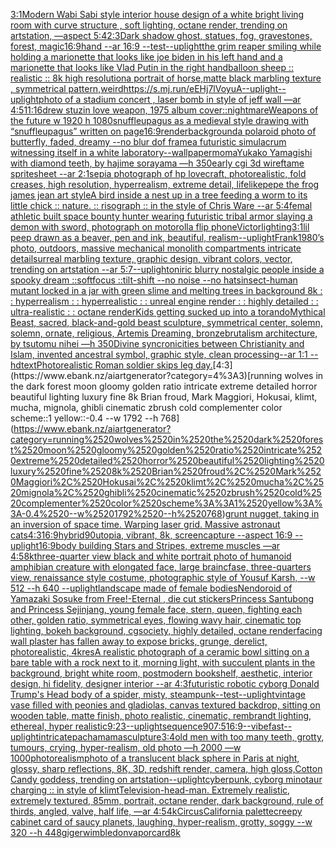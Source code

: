 [3:1](https://www.ebank.nz/aiartgenerator?category=3%3A1)[Modern Wabi Sabi style interior house design of a white bright living room with curve structure , soft lighting, octane render, trending on artstation, —aspect 5:4](https://www.ebank.nz/aiartgenerator?category=Modern%2520Wabi%2520Sabi%2520style%2520interior%2520house%2520design%2520of%2520a%2520white%2520bright%2520living%2520room%2520with%2520curve%2520structure%2520%2C%2520soft%2520lighting%2C%2520octane%2520render%2C%2520trending%2520on%2520artstation%2C%2520%E2%80%94aspect%25205%3A4)[2:3](https://www.ebank.nz/aiartgenerator?category=2%3A3)[Dark shadow ghost, statues, fog, gravestones, forest, magic](https://www.ebank.nz/aiartgenerator?category=Dark%2520shadow%2520ghost%2C%2520statues%2C%2520fog%2C%2520gravestones%2C%2520forest%2C%2520magic)[16:9](https://www.ebank.nz/aiartgenerator?category=16%3A9)[hand --ar 16:9 --test](https://www.ebank.nz/aiartgenerator?category=hand%2520--ar%252016%3A9%2520--test)[--uplight](https://www.ebank.nz/aiartgenerator?category=--uplight)[the grim reaper smiling while holding a marionette that looks like joe biden in his left hand and a marionette that looks like Vlad Putin in the right hand](https://www.ebank.nz/aiartgenerator?category=the%2520grim%2520reaper%2520smiling%2520while%2520holding%2520a%2520marionette%2520that%2520looks%2520like%2520joe%2520biden%2520in%2520his%2520left%2520hand%2520and%2520a%2520marionette%2520that%2520looks%2520like%2520Vlad%2520Putin%2520in%2520the%2520right%2520hand)[balloon sheep :: realistic :: 8k high resolution](https://www.ebank.nz/aiartgenerator?category=balloon%2520sheep%2520%3A%3A%2520realistic%2520%3A%3A%25208k%2520high%2520resolution)[a portrait of horse,matte  black marbling texture , symmetrical pattern,](https://www.ebank.nz/aiartgenerator?category=a%2520portrait%2520of%2520horse%2Cmatte%2520%2520black%2520marbling%2520texture%2520%2C%2520symmetrical%2520pattern%2C)[weird](https://www.ebank.nz/aiartgenerator?category=weird)[<https://s.mj.run/eEHj7lVoyuA>](https://www.ebank.nz/aiartgenerator?category=%3Chttps%3A//s.mj.run/eEHj7lVoyuA%3E)[--uplight](https://www.ebank.nz/aiartgenerator?category=--uplight)[--uplight](https://www.ebank.nz/aiartgenerator?category=--uplight)[photo of a stadium concert , laser bomb in style of jeff wall —ar 4:5](https://www.ebank.nz/aiartgenerator?category=photo%2520of%2520a%2520stadium%2520concert%2520%2C%2520laser%2520bomb%2520in%2520style%2520of%2520jeff%2520wall%2520%E2%80%94ar%25204%3A5)[11:16](https://www.ebank.nz/aiartgenerator?category=11%3A16)[drew stuzin love weapon, 1975 album cover](https://www.ebank.nz/aiartgenerator?category=drew%2520stuzin%2520love%2520weapon%2C%25201975%2520album%2520cover)[::nightmare](https://www.ebank.nz/aiartgenerator?category=%3A%3Anightmare)[Weapons of the future w 1920 h 1080](https://www.ebank.nz/aiartgenerator?category=Weapons%2520of%2520the%2520future%2520w%25201920%2520h%25201080)[snuffleupagus as a medieval style drawing with “snuffleupagus” written on page](https://www.ebank.nz/aiartgenerator?category=snuffleupagus%2520as%2520a%2520medieval%2520style%2520drawing%2520with%2520%E2%80%9Csnuffleupagus%E2%80%9D%2520written%2520on%2520page)[16:9](https://www.ebank.nz/aiartgenerator?category=16%3A9)[render](https://www.ebank.nz/aiartgenerator?category=render)[background](https://www.ebank.nz/aiartgenerator?category=background)[a polaroid photo of butterfly, faded, dreamy --no blur dof frame](https://www.ebank.nz/aiartgenerator?category=a%2520polaroid%2520photo%2520of%2520butterfly%2C%2520faded%2C%2520dreamy%2520--no%2520blur%2520dof%2520frame)[a futuristic simulacrum witnessing itself in a white laboratory](https://www.ebank.nz/aiartgenerator?category=a%2520futuristic%2520simulacrum%2520witnessing%2520itself%2520in%2520a%2520white%2520laboratory)[--wallpaper](https://www.ebank.nz/aiartgenerator?category=--wallpaper)[moma](https://www.ebank.nz/aiartgenerator?category=moma)[Yukako Yamagishi with diamond teeth, by hajime sorayama —h 350](https://www.ebank.nz/aiartgenerator?category=Yukako%2520Yamagishi%2520with%2520diamond%2520teeth%2C%2520by%2520hajime%2520sorayama%2520%E2%80%94h%2520350)[early cgi 3d wireftame spritesheet --ar 2:1](https://www.ebank.nz/aiartgenerator?category=early%2520cgi%25203d%2520wireftame%2520spritesheet%2520--ar%25202%3A1)[sepia photograph of hp lovecraft, photorealistic, fold creases, high resolution, hyperrealism, extreme detail, lifelike](https://www.ebank.nz/aiartgenerator?category=sepia%2520photograph%2520of%2520hp%2520lovecraft%2C%2520photorealistic%2C%2520fold%2520creases%2C%2520high%2520resolution%2C%2520hyperrealism%2C%2520extreme%2520detail%2C%2520lifelike)[pepe the frog james jean art style](https://www.ebank.nz/aiartgenerator?category=pepe%2520the%2520frog%2520james%2520jean%2520art%2520style)[A bird inside a nest up in a tree feeding a worm to its little chick :: nature. :: risograph :: in the style of Chris Ware --ar 5:4](https://www.ebank.nz/aiartgenerator?category=A%2520bird%2520inside%2520a%2520nest%2520up%2520in%2520a%2520tree%2520feeding%2520a%2520worm%2520to%2520its%2520little%2520chick%2520%3A%3A%2520nature.%2520%3A%3A%2520risograph%2520%3A%3A%2520in%2520the%2520style%2520of%2520Chris%2520Ware%2520--ar%25205%3A4)[femal athletic built space bounty hunter wearing futuristic tribal armor slaying a demon with sword, photograph on motorolla flip phone](https://www.ebank.nz/aiartgenerator?category=femal%2520athletic%2520built%2520space%2520bounty%2520hunter%2520wearing%2520futuristic%2520tribal%2520armor%2520slaying%2520a%2520demon%2520with%2520sword%2C%2520photograph%2520on%2520motorolla%2520flip%2520phone)[Victor](https://www.ebank.nz/aiartgenerator?category=Victor)[lighting](https://www.ebank.nz/aiartgenerator?category=lighting)[3:1](https://www.ebank.nz/aiartgenerator?category=3%3A1)[lil peep drawn as a beaver, pen and ink, beautiful, realism](https://www.ebank.nz/aiartgenerator?category=lil%2520peep%2520drawn%2520as%2520a%2520beaver%2C%2520pen%2520and%2520ink%2C%2520beautiful%2C%2520realism)[--uplight](https://www.ebank.nz/aiartgenerator?category=--uplight)[Frank](https://www.ebank.nz/aiartgenerator?category=Frank)[1980’s photo, outdoors, massive mechanical monolith compartments intricate detail](https://www.ebank.nz/aiartgenerator?category=1980%E2%80%99s%2520photo%2C%2520outdoors%2C%2520massive%2520mechanical%2520monolith%2520compartments%2520intricate%2520detail)[surreal marbling texture, graphic design, vibrant colors, vector, trending on artstation --ar 5:7](https://www.ebank.nz/aiartgenerator?category=surreal%2520marbling%2520texture%2C%2520graphic%2520design%2C%2520vibrant%2520colors%2C%2520vector%2C%2520trending%2520on%2520artstation%2520--ar%25205%3A7)[--uplight](https://www.ebank.nz/aiartgenerator?category=--uplight)[oniric blurry nostalgic people inside a spooky dream ::softfocus ::tilt-shift --no noise --no hats](https://www.ebank.nz/aiartgenerator?category=oniric%2520blurry%2520nostalgic%2520people%2520inside%2520a%2520spooky%2520dream%2520%3A%3Asoftfocus%2520%3A%3Atilt-shift%2520--no%2520noise%2520--no%2520hats)[insect-human mutant locked in a jar with green slime and melting trees in background 8k : : hyperrealism : : hyperrealistic : : unreal engine render : : highly detailed : : ultra-realistic : : octane render](https://www.ebank.nz/aiartgenerator?category=insect-human%2520mutant%2520locked%2520in%2520a%2520jar%2520with%2520green%2520slime%2520and%2520melting%2520trees%2520in%2520background%25208k%2520%3A%2520%3A%2520hyperrealism%2520%3A%2520%3A%2520hyperrealistic%2520%3A%2520%3A%2520unreal%2520engine%2520render%2520%3A%2520%3A%2520highly%2520detailed%2520%3A%2520%3A%2520ultra-realistic%2520%3A%2520%3A%2520octane%2520render)[Kids getting sucked up into a torando](https://www.ebank.nz/aiartgenerator?category=Kids%2520getting%2520sucked%2520up%2520into%2520a%2520torando)[Mythical Beast, sacred, black-and-gold beast sculpture, symmetrical center, solemn, solemn, ornate, religious, Artemis Dreaming, bronze](https://www.ebank.nz/aiartgenerator?category=Mythical%2520Beast%2C%2520sacred%2C%2520black-and-gold%2520beast%2520sculpture%2C%2520symmetrical%2520center%2C%2520solemn%2C%2520solemn%2C%2520ornate%2C%2520religious%2C%2520Artemis%2520Dreaming%2C%2520bronze)[brutalism architecture, by tsutomu nihei —h 350](https://www.ebank.nz/aiartgenerator?category=brutalism%2520architecture%2C%2520by%2520tsutomu%2520nihei%2520%E2%80%94h%2520350)[Divine syncronicities between Christianity and Islam, invented ancestral symbol, graphic style, clean processing--ar 1:1 --hd](https://www.ebank.nz/aiartgenerator?category=Divine%2520syncronicities%2520between%2520Christianity%2520and%2520Islam%2C%2520invented%2520ancestral%2520symbol%2C%2520graphic%2520style%2C%2520clean%2520processing--ar%25201%3A1%2520--hd)[text](https://www.ebank.nz/aiartgenerator?category=text)[Photorealistic Roman soldier skips leg day.](https://www.ebank.nz/aiartgenerator?category=Photorealistic%2520Roman%2520soldier%2520skips%2520leg%2520day.)[4:3](https://www.ebank.nz/aiartgenerator?category=4%3A3)[running wolves in the dark forest moon gloomy golden ratio intricate extreme detailed horror beautiful lighting luxury fine 8k Brian froud, Mark Maggiori, Hokusai, klimt, mucha, mignola, ghibli cinematic zbrush cold complementer color scheme::1 yellow::-0.4 --w 1792 --h 768](https://www.ebank.nz/aiartgenerator?category=running%2520wolves%2520in%2520the%2520dark%2520forest%2520moon%2520gloomy%2520golden%2520ratio%2520intricate%2520extreme%2520detailed%2520horror%2520beautiful%2520lighting%2520luxury%2520fine%25208k%2520Brian%2520froud%2C%2520Mark%2520Maggiori%2C%2520Hokusai%2C%2520klimt%2C%2520mucha%2C%2520mignola%2C%2520ghibli%2520cinematic%2520zbrush%2520cold%2520complementer%2520color%2520scheme%3A%3A1%2520yellow%3A%3A-0.4%2520--w%25201792%2520--h%2520768)[grunt nugget, taking in an inversion of space time. Warping laser grid. Massive astronaut cats](https://www.ebank.nz/aiartgenerator?category=grunt%2520nugget%2C%2520taking%2520in%2520an%2520inversion%2520of%2520space%2520time.%2520Warping%2520laser%2520grid.%2520Massive%2520astronaut%2520cats)[4:3](https://www.ebank.nz/aiartgenerator?category=4%3A3)[16:9](https://www.ebank.nz/aiartgenerator?category=16%3A9)[hybrid](https://www.ebank.nz/aiartgenerator?category=hybrid)[90](https://www.ebank.nz/aiartgenerator?category=90)[utopia, vibrant, 8k, screencapture --aspect 16:9 --uplight](https://www.ebank.nz/aiartgenerator?category=utopia%2C%2520vibrant%2C%25208k%2C%2520screencapture%2520--aspect%252016%3A9%2520--uplight)[16:9](https://www.ebank.nz/aiartgenerator?category=16%3A9)[body building Stars and Stripes, extreme muscles —ar 4:5](https://www.ebank.nz/aiartgenerator?category=body%2520building%2520Stars%2520and%2520Stripes%2C%2520extreme%2520muscles%2520%E2%80%94ar%25204%3A5)[8k](https://www.ebank.nz/aiartgenerator?category=8k)[three-quarter view black and white portrait photo of humanoid amphibian creature with elongated face, large braincfase, three-quarters view, renaissance style costume, photographic style of Yousuf Karsh, --w 512 --h 640 --uplight](https://www.ebank.nz/aiartgenerator?category=three-quarter%2520view%2520black%2520and%2520white%2520portrait%2520photo%2520of%2520humanoid%2520amphibian%2520creature%2520with%2520elongated%2520face%2C%2520large%2520braincfase%2C%2520three-quarters%2520view%2C%2520renaissance%2520style%2520costume%2C%2520photographic%2520style%2520of%2520Yousuf%2520Karsh%2C%2520--w%2520512%2520--h%2520640%2520--uplight)[landscape made of female bodies](https://www.ebank.nz/aiartgenerator?category=landscape%2520made%2520of%2520female%2520bodies)[Nendoroid of Yamazaki Sosuke from Free!-Eternal , die cut stickers](https://www.ebank.nz/aiartgenerator?category=Nendoroid%2520of%2520Yamazaki%2520Sosuke%2520from%2520Free%21-Eternal%2520%2C%2520die%2520cut%2520stickers)[Princess Santubong and Princess Sejinjang, young female face, stern, queen, fighting each other, golden ratio, symmetrical eyes, flowing wavy hair, cinematic top lighting, bokeh background, cgsociety, highly detailed, octane render](https://www.ebank.nz/aiartgenerator?category=Princess%2520Santubong%2520and%2520Princess%2520Sejinjang%2C%2520young%2520female%2520face%2C%2520stern%2C%2520queen%2C%2520fighting%2520each%2520other%2C%2520golden%2520ratio%2C%2520symmetrical%2520eyes%2C%2520flowing%2520wavy%2520hair%2C%2520cinematic%2520top%2520lighting%2C%2520bokeh%2520background%2C%2520cgsociety%2C%2520highly%2520detailed%2C%2520octane%2520render)[facing wall plaster has fallen away to expose bricks, grunge, derelict, photorealistic, 4k](https://www.ebank.nz/aiartgenerator?category=facing%2520wall%2520plaster%2520has%2520fallen%2520away%2520to%2520expose%2520bricks%2C%2520grunge%2C%2520derelict%2C%2520photorealistic%2C%25204k)[res](https://www.ebank.nz/aiartgenerator?category=res)[A realistic photograph of a ceramic bowl sitting on a bare table with a rock next to it, morning light, with succulent plants in the background, bright white room, postmodern bookshelf, aesthetic, interior design, hi fidelity, designer interior --ar 4:3](https://www.ebank.nz/aiartgenerator?category=A%2520realistic%2520photograph%2520of%2520a%2520ceramic%2520bowl%2520sitting%2520on%2520a%2520bare%2520table%2520with%2520a%2520rock%2520next%2520to%2520it%2C%2520morning%2520light%2C%2520with%2520succulent%2520plants%2520in%2520the%2520background%2C%2520bright%2520white%2520room%2C%2520postmodern%2520bookshelf%2C%2520aesthetic%2C%2520interior%2520design%2C%2520hi%2520fidelity%2C%2520designer%2520interior%2520--ar%25204%3A3)[futuristic robotic cyborg Donald Trump's Head body of a spider, misty, steampunk](https://www.ebank.nz/aiartgenerator?category=futuristic%2520robotic%2520cyborg%2520Donald%2520Trump%27s%2520Head%2520body%2520of%2520a%2520spider%2C%2520misty%2C%2520steampunk)[--test](https://www.ebank.nz/aiartgenerator?category=--test)[--uplight](https://www.ebank.nz/aiartgenerator?category=--uplight)[vintage vase filled with peonies and gladiolas, canvas textured backdrop, sitting on wooden table, matte finish, photo realistic, cinematic, rembrandt lighting, ethereal, hyper realistic](https://www.ebank.nz/aiartgenerator?category=vintage%2520vase%2520filled%2520with%2520peonies%2520and%2520gladiolas%2C%2520canvas%2520textured%2520backdrop%2C%2520sitting%2520on%2520wooden%2520table%2C%2520matte%2520finish%2C%2520photo%2520realistic%2C%2520cinematic%2C%2520rembrandt%2520lighting%2C%2520ethereal%2C%2520hyper%2520realistic)[9:23](https://www.ebank.nz/aiartgenerator?category=9%3A23)[--uplight](https://www.ebank.nz/aiartgenerator?category=--uplight)[sequence](https://www.ebank.nz/aiartgenerator?category=sequence)[90](https://www.ebank.nz/aiartgenerator?category=90)[7:5](https://www.ebank.nz/aiartgenerator?category=7%3A5)[16:9](https://www.ebank.nz/aiartgenerator?category=16%3A9)[--vibefast](https://www.ebank.nz/aiartgenerator?category=--vibefast)[--uplight](https://www.ebank.nz/aiartgenerator?category=--uplight)[intricate](https://www.ebank.nz/aiartgenerator?category=intricate)[pachamama](https://www.ebank.nz/aiartgenerator?category=pachamama)[sculpture](https://www.ebank.nz/aiartgenerator?category=sculpture)[3:4](https://www.ebank.nz/aiartgenerator?category=3%3A4)[old men with too many teeth, grotty, tumours, crying, hyper-realism, old photo —h 2000 —w 1000](https://www.ebank.nz/aiartgenerator?category=old%2520men%2520with%2520too%2520many%2520teeth%2C%2520grotty%2C%2520tumours%2C%2520crying%2C%2520hyper-realism%2C%2520old%2520photo%2520%E2%80%94h%25202000%2520%E2%80%94w%25201000)[photorealism](https://www.ebank.nz/aiartgenerator?category=photorealism)[photo of a translucent black sphere in Paris at night, glossy, sharp reflections, 8K, 3D, redshift render, camera, high gloss,](https://www.ebank.nz/aiartgenerator?category=photo%2520of%2520a%2520translucent%2520black%2520sphere%2520in%2520Paris%2520at%2520night%2C%2520glossy%2C%2520sharp%2520reflections%2C%25208K%2C%25203D%2C%2520redshift%2520render%2C%2520camera%2C%2520high%2520gloss%2C)[Cotton Candy goddess, trending on artstation](https://www.ebank.nz/aiartgenerator?category=Cotton%2520Candy%2520goddess%2C%2520trending%2520on%2520artstation)[--uplight](https://www.ebank.nz/aiartgenerator?category=--uplight)[cyberpunk, cyborg minotaur charging  :: in style of klimt](https://www.ebank.nz/aiartgenerator?category=cyberpunk%2C%2520cyborg%2520minotaur%2520charging%2520%2520%3A%3A%2520in%2520style%2520of%2520klimt)[Television-head-man. Extremely realistic, extremely textured, 85mm, portrait, octane render, dark background, rule of thirds, angled, valve, half life, —ar 4:5](https://www.ebank.nz/aiartgenerator?category=Television-head-man.%2520Extremely%2520realistic%2C%2520extremely%2520textured%2C%252085mm%2C%2520portrait%2C%2520octane%2520render%2C%2520dark%2520background%2C%2520rule%2520of%2520thirds%2C%2520angled%2C%2520valve%2C%2520half%2520life%2C%2520%E2%80%94ar%25204%3A5)[4k](https://www.ebank.nz/aiartgenerator?category=4k)[Circus](https://www.ebank.nz/aiartgenerator?category=Circus)[California palette](https://www.ebank.nz/aiartgenerator?category=California%2520palette)[creepy cabinet card of saucy planets, laughing, hyper-realism, grotty, soggy --w 320 --h 448](https://www.ebank.nz/aiartgenerator?category=creepy%2520cabinet%2520card%2520of%2520saucy%2520planets%2C%2520laughing%2C%2520hyper-realism%2C%2520grotty%2C%2520soggy%2520--w%2520320%2520--h%2520448)[giger](https://www.ebank.nz/aiartgenerator?category=giger)[wimbledon](https://www.ebank.nz/aiartgenerator?category=wimbledon)[vapor](https://www.ebank.nz/aiartgenerator?category=vapor)[card](https://www.ebank.nz/aiartgenerator?category=card)[8k](https://www.ebank.nz/aiartgenerator?category=8k)